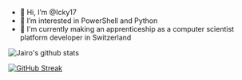 - 👋 Hi, I’m @Icky17
- 👀 I’m interested in PowerShell and Python
- 🌱 I'm currently making an apprenticeship as a computer scientist platform developer in Switzerland

<!---
Icky17/Icky17 is a ✨ special ✨ repository because its `README.md` (this file) appears on your GitHub profile.
You can click the Preview link to take a look at your changes.
--->


![Jairo's github stats](https://github-readme-stats.vercel.app/api?username=Icky17&show_icons=true&theme=radical)

[![GitHub Streak](https://github-readme-streak-stats.herokuapp.com?user=Icky17&theme=synthwave&date_format=M%20j%5B%2C%20Y%5D)](https://git.io/streak-stats)
